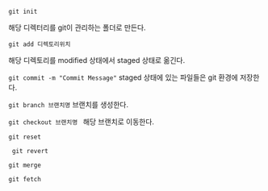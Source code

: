 <code>git init</code>

해당 디렉터리를  git이 관리하는 폴더로 만든다.

<code>git add 디렉토리위치</code>
 
 해당 디렉토리를 modified 상태에서 staged 상태로 옮긴다.

 <code>git commit -m "Commit Message"</code>
 staged 상태에 있는 파일들은 git 환경에 저장한다. 

 <code>git branch 브랜치명</code>
 브랜치를 생성한다.

 <code>git checkout 브랜치명 </code>
 해당 브랜치로 이동한다.

<code>git reset </code>

<code> git revert </code>

<code>git merge</code>

<code>git fetch </code>